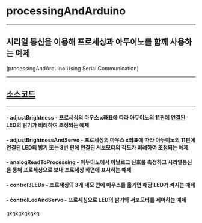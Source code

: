 # processingAndArduino

---
## 시리얼 통신을 이용해 프로세싱과 아두이노를 함께 사용하는 예제  
(processingAndArduino Using Serial Communication)  

---
## [소스코드](https://github.com/mtinet/processingAndArduino)  

---
#### - adjustBrightness - 프로세싱의 마우스 x좌표에 따라 아두이노의 11핀에 연결된 LED의 밝기가 비례하여 조정되는 예제   
#### - adjustBrightnessAndServo - 프로세싱의 마우스 x좌표에 따라 아두이노의 11핀에 연결된 LED의 밝기 또는 3번 핀에 연결된 서보모터의 각도가 비례하여 조정되는 예제  
#### - analogReadToProcessing - 아두이노에서 아날로그 신호를 측정하고 시리얼통신을 통해 프로세싱으로 보내 프로세싱 화면에 표시하는 예제  
#### - control3LEDs - 프로세싱의 3개 네모 안에 마우스를 옮기면 해당 LED가 켜지는 예제  
#### - controlLedAndServo - 프로세싱으로 LED의 밝기와 서보모터를 제어하는 예제


gkgkgkgkgkg
 
